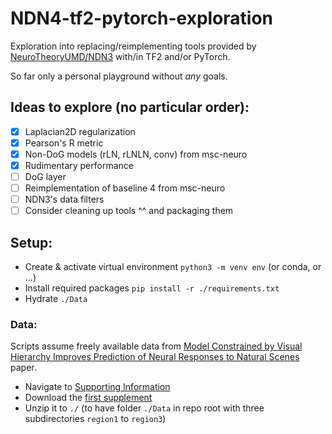 # NDN4-tf2-pytorch-exploration
Exploration into replacing/reimplementing tools provided by [NeuroTheoryUMD/NDN3](https://github.com/NeuroTheoryUMD/NDN3) with/in TF2 and/or PyTorch.

So far only a personal playground without _any_ goals.

## Ideas to explore (no particular order): 
- [x] Laplacian2D regularization
- [x] Pearson's R metric 
- [x] Non-DoG models (rLN, rLNLN, conv) from msc-neuro
- [x] Rudimentary performance
- [ ] DoG layer
- [ ] Reimplementation of baseline 4 from msc-neuro
- [ ] NDN3's data filters
- [ ] Consider cleaning up tools ^^ and packaging them

## Setup: 
- Create & activate virtual environment `python3 -m venv env` (or conda, or ...)
- Install required packages `pip install -r ./requirements.txt`
- Hydrate `./Data`

### Data:
Scripts assume freely available data from [Model Constrained by Visual Hierarchy Improves Prediction of Neural Responses to Natural Scenes](https://journals.plos.org/ploscompbiol/article?id=10.1371/journal.pcbi.1004927) paper.
- Navigate to [Supporting Information](https://journals.plos.org/ploscompbiol/article?id=10.1371/journal.pcbi.1004927#sec018)
- Download the [first supplement](https://journals.plos.org/ploscompbiol/article/file?type=supplementary&id=info:doi/10.1371/journal.pcbi.1004927.s001)
- Unzip it to `./` (to have folder `./Data` in repo root with three subdirectories `region1` to `region3`)